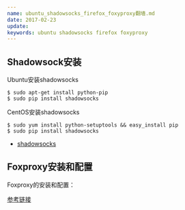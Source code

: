 ```yaml
---
name: ubuntu_shadowsocks_firefox_foxyproxy翻墙.md
date: 2017-02-23
update: 
keywords: ubuntu shadowsocks firefox foxyproxy
---
```


Shadowsock安装
----

Ubuntu安装shadowsocks
```
$ sudo apt-get install python-pip
$ sudo pip install shadowsocks
```
CentOS安装shadowsocks
```
$ sudo yum install python-setuptools && easy_install pip
$ sudo pip install shadowsocks
```

* [shadowsocks](https://github.com/shadowsocks/shadowsocks/blob/master/README.md)


Foxproxy安装和配置
----

Foxproxy的安装和配置：

[参考链接](http://abclite.xyz/136/)
